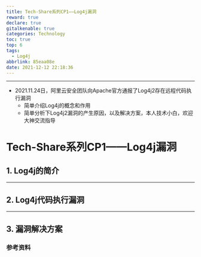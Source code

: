 ```yaml
---
title: Tech-Share系列CP1——Log4j漏洞
reward: true
declare: true
gitalkenable: true
categories: Technology
toc: true
top: 6
tags:
  - Log4j
abbrlink: 85eaa08e
date: 2021-12-12 22:18:36
---
```

---

* 2021.11.24日，阿里云安全团队向Apache官方通报了Log4j2存在远程代码执行漏洞
  * 简单介绍Log4j的概念和作用
  * 简单分析下Log4j2漏洞的产生原因，以及解决方案，本人技术小白，欢迎大神交流指导

<!-- more -->

# Tech-Share系列CP1——Log4j漏洞

## 1. Log4j的简介







---

## 2. Log4j代码执行漏洞







---

## 3. 漏洞解决方案





### 参考资料



